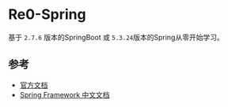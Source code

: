 # Re0-Spring
基于 `2.7.6` 版本的SpringBoot 或 `5.3.24`版本的Spring从零开始学习。

## 参考
- [官方文档](https://docs.spring.io/spring-framework/reference/overview.html)
- [Spring Framework 中文文档](https://springdoc.cn/spring/index.html)